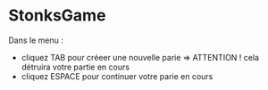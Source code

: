 # StonksGame
Dans le menu : 
 - cliquez TAB pour créeer une nouvelle parie => ATTENTION ! cela détruira votre partie en cours
 - cliquez ESPACE pour continuer votre parie en cours
